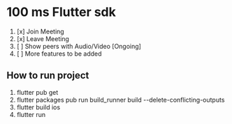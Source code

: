 # 100 ms Flutter sdk

1. [x] Join Meeting
2. [x] Leave Meeting
3. [ ] Show peers with Audio/Video [Ongoing]
4. [ ] More features to be added

 ## How to run project

 1. flutter pub get
 2. flutter packages pub run build_runner build --delete-conflicting-outputs
 3. flutter build ios
 4. flutter run


  